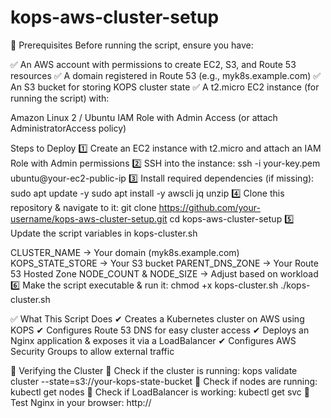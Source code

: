 # kops-aws-cluster-setup

🔹 Prerequisites
Before running the script, ensure you have:

✅ An AWS account with permissions to create EC2, S3, and Route 53 resources
✅ A domain registered in Route 53 (e.g., myk8s.example.com)
✅ An S3 bucket for storing KOPS cluster state
✅ A t2.micro EC2 instance (for running the script) with:

Amazon Linux 2 / Ubuntu
IAM Role with Admin Access (or attach AdministratorAccess policy)

 Steps to Deploy
1️⃣ Create an EC2 instance with t2.micro and attach an IAM Role with Admin permissions
2️⃣ SSH into the instance:
ssh -i your-key.pem ubuntu@your-ec2-public-ip
3️⃣ Install required dependencies (if missing):
sudo apt update -y
sudo apt install -y awscli jq unzip
4️⃣ Clone this repository & navigate to it:
git clone https://github.com/your-username/kops-aws-cluster-setup.git
cd kops-aws-cluster-setup
5️⃣ Update the script variables in kops-cluster.sh

CLUSTER_NAME → Your domain (myk8s.example.com)
KOPS_STATE_STORE → Your S3 bucket
PARENT_DNS_ZONE → Your Route 53 Hosted Zone
NODE_COUNT & NODE_SIZE → Adjust based on workload
6️⃣ Make the script executable & run it:
chmod +x kops-cluster.sh
./kops-cluster.sh

✅ What This Script Does
✔ Creates a Kubernetes cluster on AWS using KOPS
✔ Configures Route 53 DNS for easy cluster access
✔ Deploys an Nginx application & exposes it via a LoadBalancer
✔ Configures AWS Security Groups to allow external traffic

🚀 Verifying the Cluster
📌 Check if the cluster is running:
kops validate cluster --state=s3://your-kops-state-bucket
📌 Check if nodes are running:
kubectl get nodes
📌 Check if LoadBalancer is working:
kubectl get svc
📌 Test Nginx in your browser:
http://<LoadBalancer-DNS>

